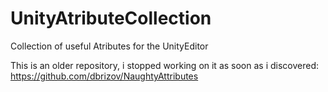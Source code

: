 # UnityAtributeCollection
Collection of useful Atributes for the UnityEditor

This is an older repository, i stopped working on it as soon as i discovered:
https://github.com/dbrizov/NaughtyAttributes
